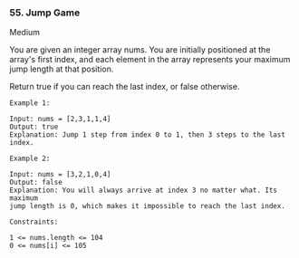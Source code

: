 ### 55. Jump Game
Medium

You are given an integer array nums. 
You are initially positioned at the array's first index, 
and each element in the array represents your maximum jump length 
at that position.

Return true if you can reach the last index, or false otherwise.


```
Example 1:

Input: nums = [2,3,1,1,4]
Output: true
Explanation: Jump 1 step from index 0 to 1, then 3 steps to the last index.
```

```
Example 2:

Input: nums = [3,2,1,0,4]
Output: false
Explanation: You will always arrive at index 3 no matter what. Its maximum 
jump length is 0, which makes it impossible to reach the last index.
```


```
Constraints:

1 <= nums.length <= 104
0 <= nums[i] <= 105
```
